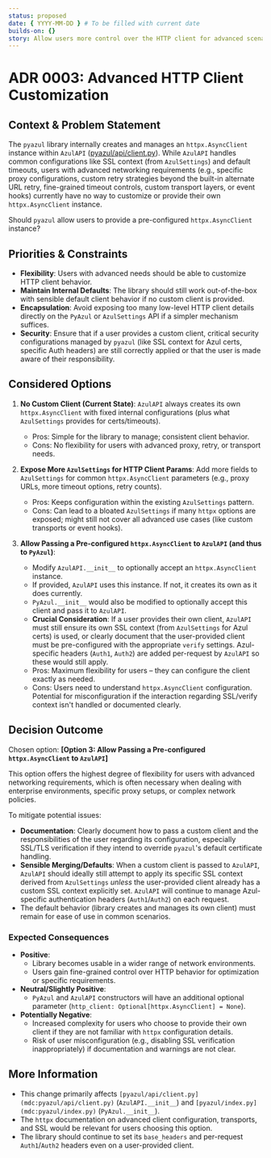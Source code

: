 ```yaml
---
status: proposed
date: { YYYY-MM-DD } # To be filled with current date
builds-on: {}
story: Allow users more control over the HTTP client for advanced scenarios like custom proxies, timeouts, or retry strategies.
---
```


# ADR 0003: Advanced HTTP Client Customization

## Context & Problem Statement

The `pyazul` library internally creates and manages an `httpx.AsyncClient` instance within `AzulAPI` ([pyazul/api/client.py](mdc:pyazul/api/client.py)). While `AzulAPI` handles common configurations like SSL context (from `AzulSettings`) and default timeouts, users with advanced networking requirements (e.g., specific proxy configurations, custom retry strategies beyond the built-in alternate URL retry, fine-grained timeout controls, custom transport layers, or event hooks) currently have no way to customize or provide their own `httpx.AsyncClient` instance.

Should `pyazul` allow users to provide a pre-configured `httpx.AsyncClient` instance?

## Priorities & Constraints

- **Flexibility**: Users with advanced needs should be able to customize HTTP client behavior.
- **Maintain Internal Defaults**: The library should still work out-of-the-box with sensible default client behavior if no custom client is provided.
- **Encapsulation**: Avoid exposing too many low-level HTTP client details directly on the `PyAzul` or `AzulSettings` API if a simpler mechanism suffices.
- **Security**: Ensure that if a user provides a custom client, critical security configurations managed by `pyazul` (like SSL context for Azul certs, specific Auth headers) are still correctly applied or that the user is made aware of their responsibility.

## Considered Options

1. **No Custom Client (Current State)**: `AzulAPI` always creates its own `httpx.AsyncClient` with fixed internal configurations (plus what `AzulSettings` provides for certs/timeouts).

   - Pros: Simple for the library to manage; consistent client behavior.
   - Cons: No flexibility for users with advanced proxy, retry, or transport needs.

2. **Expose More `AzulSettings` for HTTP Client Params**: Add more fields to `AzulSettings` for common `httpx.AsyncClient` parameters (e.g., proxy URLs, more timeout options, retry counts).

   - Pros: Keeps configuration within the existing `AzulSettings` pattern.
   - Cons: Can lead to a bloated `AzulSettings` if many `httpx` options are exposed; might still not cover all advanced use cases (like custom transports or event hooks).

3. **Allow Passing a Pre-configured `httpx.AsyncClient` to `AzulAPI` (and thus to `PyAzul`)**:
   - Modify `AzulAPI.__init__` to optionally accept an `httpx.AsyncClient` instance.
   - If provided, `AzulAPI` uses this instance. If not, it creates its own as it does currently.
   - `PyAzul.__init__` would also be modified to optionally accept this client and pass it to `AzulAPI`.
   - **Crucial Consideration**: If a user provides their own client, `AzulAPI` must still ensure its own SSL context (from `AzulSettings` for Azul certs) is used, or clearly document that the user-provided client must be pre-configured with the appropriate `verify` settings. Azul-specific headers (`Auth1`, `Auth2`) are added per-request by `AzulAPI` so these would still apply.
   - Pros: Maximum flexibility for users – they can configure the client exactly as needed.
   - Cons: Users need to understand `httpx.AsyncClient` configuration. Potential for misconfiguration if the interaction regarding SSL/verify context isn't handled or documented clearly.

## Decision Outcome

Chosen option: **[Option 3: Allow Passing a Pre-configured `httpx.AsyncClient` to `AzulAPI`]**

This option offers the highest degree of flexibility for users with advanced networking requirements, which is often necessary when dealing with enterprise environments, specific proxy setups, or complex network policies.

To mitigate potential issues:

- **Documentation**: Clearly document how to pass a custom client and the responsibilities of the user regarding its configuration, especially SSL/TLS verification if they intend to override `pyazul`'s default certificate handling.
- **Sensible Merging/Defaults**: When a custom client is passed to `AzulAPI`, `AzulAPI` should ideally still attempt to apply its specific SSL context derived from `AzulSettings` _unless_ the user-provided client already has a custom SSL context explicitly set. `AzulAPI` will continue to manage Azul-specific authentication headers (`Auth1`/`Auth2`) on each request.
- The default behavior (library creates and manages its own client) must remain for ease of use in common scenarios.

### Expected Consequences

- **Positive**:
  - Library becomes usable in a wider range of network environments.
  - Users gain fine-grained control over HTTP behavior for optimization or specific requirements.
- **Neutral/Slightly Positive**:
  - `PyAzul` and `AzulAPI` constructors will have an additional optional parameter (`http_client: Optional[httpx.AsyncClient] = None`).
- **Potentially Negative**:
  - Increased complexity for users who choose to provide their own client if they are not familiar with `httpx` configuration details.
  - Risk of user misconfiguration (e.g., disabling SSL verification inappropriately) if documentation and warnings are not clear.

## More Information

- This change primarily affects `[pyazul/api/client.py](mdc:pyazul/api/client.py)` (`AzulAPI.__init__`) and `[pyazul/index.py](mdc:pyazul/index.py)` (`PyAzul.__init__`).
- The `httpx` documentation on advanced client configuration, transports, and SSL would be relevant for users choosing this option.
- The library should continue to set its `base_headers` and per-request `Auth1`/`Auth2` headers even on a user-provided client.
